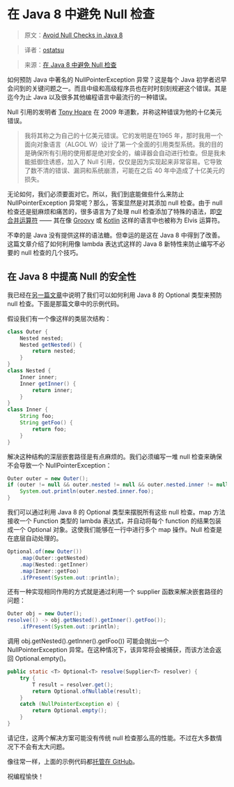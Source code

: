 # 在 Java 8 中避免 Null 检查

> 原文：[Avoid Null Checks in Java 8](http://winterbe.com/posts/2015/03/15/avoid-null-checks-in-java/)

> 译者：[ostatsu](http://my.oschina.net/ostatsu)

> 来源：[在 Java 8 中避免 Null 检查](http://www.oschina.net/translate/avoid-null-checks-in-java)

如何预防 Java 中著名的 NullPointerException 异常？这是每个 Java 初学者迟早会问到的关键问题之一。而且中级和高级程序员也在时时刻刻规避这个错误。其是迄今为止 Java 以及很多其他编程语言中最流行的一种错误。

Null 引用的发明者 [Tony Hoare](http://en.wikipedia.org/wiki/Tony_Hoare) 在 2009 年道歉，并称这种错误为他的十亿美元错误。

> 我将其称之为自己的十亿美元错误。它的发明是在1965 年，那时我用一个面向对象语言（ALGOL W）设计了第一个全面的引用类型系统。我的目的是确保所有引用的使用都是绝对安全的，编译器会自动进行检查。但是我未能抵御住诱惑，加入了 Null 引用，仅仅是因为实现起来非常容易。它导致了数不清的错误、漏洞和系统崩溃，可能在之后 40 年中造成了十亿美元的损失。

无论如何，我们必须要面对它。所以，我们到底能做些什么来防止 NullPointerException 异常呢？那么，答案显然是对其添加 null 检查。由于 null 检查还是挺麻烦和痛苦的，很多语言为了处理 null 检查添加了特殊的语法，即[空合并运算符](http://en.wikipedia.org/wiki/Null_coalescing_operator) —— 其在像 [Groovy](http://groovy-lang.org/operators.html#_elvis_operator) 或 [Kotlin](http://kotlinlang.org/docs/reference/null-safety.html) 这样的语言中也被称为 Elvis 运算符。

不幸的是 Java 没有提供这样的语法糖。但幸运的是这在 Java 8 中得到了改善。这篇文章介绍了如何利用像 lambda 表达式这样的 Java 8 新特性来防止编写不必要的 null 检查的几个技巧。

## 在 Java 8 中提高 Null 的安全性

我已经在[另一篇文章](http://winterbe.com/posts/2014/07/31/java8-stream-tutorial-examples/)中说明了我们可以如何利用 Java 8 的 Optional 类型来预防 null 检查。下面是那篇文章中的示例代码。

假设我们有一个像这样的类层次结构：

```java
class Outer {
    Nested nested;
    Nested getNested() {
        return nested;
    }
}
class Nested {
    Inner inner;
    Inner getInner() {
        return inner;
    }
}
class Inner {
    String foo;
    String getFoo() {
        return foo;
    }
}
```

解决这种结构的深层嵌套路径是有点麻烦的。我们必须编写一堆 null 检查来确保不会导致一个 NullPointerException：

```java
Outer outer = new Outer();
if (outer != null && outer.nested != null && outer.nested.inner != null) {
    System.out.println(outer.nested.inner.foo);
}
```

我们可以通过利用 Java 8 的 Optional 类型来摆脱所有这些 null 检查。map 方法接收一个 Function 类型的 lambda 表达式，并自动将每个 function 的结果包装成一个 Optional 对象。这使我们能够在一行中进行多个 map 操作。Null 检查是在底层自动处理的。

```java
Optional.of(new Outer())
    .map(Outer::getNested)
    .map(Nested::getInner)
    .map(Inner::getFoo)
    .ifPresent(System.out::println);
```

还有一种实现相同作用的方式就是通过利用一个 supplier 函数来解决嵌套路径的问题：

```java
Outer obj = new Outer();
resolve(() -> obj.getNested().getInner().getFoo());
    .ifPresent(System.out::println);
```

调用 obj.getNested().getInner().getFoo()) 可能会抛出一个 NullPointerException 异常。在这种情况下，该异常将会被捕获，而该方法会返回 Optional.empty()。

```java
public static <T> Optional<T> resolve(Supplier<T> resolver) {
    try {
        T result = resolver.get();
        return Optional.ofNullable(result);
    }
    catch (NullPointerException e) {
        return Optional.empty();
    }
}
```

请记住，这两个解决方案可能没有传统 null 检查那么高的性能。不过在大多数情况下不会有太大问题。

像往常一样，上面的示例代码都[托管在 GitHub](https://github.com/winterbe/java8-tutorial)。

祝编程愉快！

